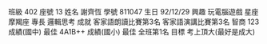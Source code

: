 班級 402
座號 13
姓名 謝齊恆
學號 811047
生日 92/12/29
興趣 玩電腦遊戲
星座 摩羯座
專長 邏輯思考
成就 客家語朗讀比賽第3名 客家語演講比賽第3名
智商 123
成績(國中) 最佳 4A1B++
成績(國小) 最佳 全班第1名
目標 考上頂大(最好是成大)

